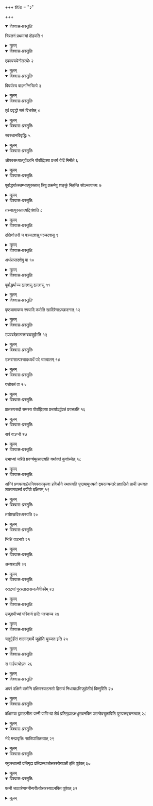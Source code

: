 +++
title = "३"

+++


<details open><summary>विश्वास-प्रस्तुतिः</summary>

त्रिस्तनं प्रथमायां दोहयति १
</details>

<details><summary>मूलम्</summary>

त्रिस्तनं प्रथमायां दोहयति १
</details>


<details open><summary>विश्वास-प्रस्तुतिः</summary>

एकापचयेनोतरयोः २
</details>

<details><summary>मूलम्</summary>

एकापचयेनोतरयोः २
</details>


<details open><summary>विश्वास-प्रस्तुतिः</summary>

विपर्यस्य वाऽनग्निचित्ये ३
</details>

<details><summary>मूलम्</summary>

विपर्यस्य वाऽनग्निचित्ये ३
</details>


<details open><summary>विश्वास-प्रस्तुतिः</summary>

एवं प्रवृद्धौ समं विभजेत् ४
</details>

<details><summary>मूलम्</summary>

एवं प्रवृद्धौ समं विभजेत् ४
</details>


<details open><summary>विश्वास-प्रस्तुतिः</summary>

स्वस्थानविवृद्धिः ५
</details>

<details><summary>मूलम्</summary>

स्वस्थानविवृद्धिः ५
</details>


<details open><summary>विश्वास-प्रस्तुतिः</summary>

औपवसथ्यात्पूर्वेऽहनि पौर्वाह्णिक्या प्रचर्य वेदिं मिमीते ६
</details>

<details><summary>मूलम्</summary>

औपवसथ्यात्पूर्वेऽहनि पौर्वाह्णिक्या प्रचर्य वेदिं मिमीते ६
</details>


<details open><summary>विश्वास-प्रस्तुतिः</summary>

पूर्वार्द्ध्यात्स्तम्भात्पुरस्तात् त्रिषु प्रक्रमेषु शङ्कुं निहन्ति सोऽन्तःपात्यः ७
</details>

<details><summary>मूलम्</summary>

पूर्वार्द्ध्यात्स्तम्भात्पुरस्तात् त्रिषु प्रक्रमेषु शङ्कुं निहन्ति सोऽन्तःपात्यः ७
</details>


<details open><summary>विश्वास-प्रस्तुतिः</summary>

तस्मात्पुरस्तात्षट्त्रिंशति ८
</details>

<details><summary>मूलम्</summary>

तस्मात्पुरस्तात्षट्त्रिंशति ८
</details>


<details open><summary>विश्वास-प्रस्तुतिः</summary>

 दक्षिणोत्तरौ च पञ्चदशसु पञ्चदशसु ९
</details>

<details><summary>मूलम्</summary>

 दक्षिणोत्तरौ च पञ्चदशसु पञ्चदशसु ९
</details>


<details open><summary>विश्वास-प्रस्तुतिः</summary>

अर्धसप्तदशेषु वा १०
</details>

<details><summary>मूलम्</summary>

अर्धसप्तदशेषु वा १०
</details>


<details open><summary>विश्वास-प्रस्तुतिः</summary>

पूर्वार्द्ध्याच्च द्वादशसु द्वादशसु ११
</details>

<details><summary>मूलम्</summary>

पूर्वार्द्ध्याच्च द्वादशसु द्वादशसु ११
</details>


<details open><summary>विश्वास-प्रस्तुतिः</summary>

पृष्ठ्यामायम्य स्फ्यादि करोति खादिरेणाऽच्छादनात् १२
</details>

<details><summary>मूलम्</summary>

पृष्ठ्यामायम्य स्फ्यादि करोति खादिरेणाऽच्छादनात् १२
</details>


<details open><summary>विश्वास-प्रस्तुतिः</summary>

उपरवदेशात्स्तम्बयजुर्हरति १३
</details>

<details><summary>मूलम्</summary>

उपरवदेशात्स्तम्बयजुर्हरति १३
</details>


<details open><summary>विश्वास-प्रस्तुतिः</summary>

उत्तरांसात्पश्चादध्यर्धे पदे चात्वालम् १४
</details>

<details><summary>मूलम्</summary>

उत्तरांसात्पश्चादध्यर्धे पदे चात्वालम् १४
</details>


<details open><summary>विश्वास-प्रस्तुतिः</summary>

यथोक्तं वा १५
</details>

<details><summary>मूलम्</summary>

यथोक्तं वा १५
</details>


<details open><summary>विश्वास-प्रस्तुतिः</summary>

प्रातरुपसदौ समस्य पौर्वाह्णिक्या प्रचर्याऽर्द्धव्रतं प्रयच्छति १६
</details>

<details><summary>मूलम्</summary>

प्रातरुपसदौ समस्य पौर्वाह्णिक्या प्रचर्याऽर्द्धव्रतं प्रयच्छति १६
</details>


<details open><summary>विश्वास-प्रस्तुतिः</summary>

सर्वं वाऽग्नौ १७
</details>

<details><summary>मूलम्</summary>

सर्वं वाऽग्नौ १७
</details>


<details open><summary>विश्वास-प्रस्तुतिः</summary>

उभाभ्यां चरिते प्रवर्ग्यमुत्सादयति यथोक्तं कुर्याच्चेत् १८
</details>

<details><summary>मूलम्</summary>

उभाभ्यां चरिते प्रवर्ग्यमुत्सादयति यथोक्तं कुर्याच्चेत् १८
</details>


<details open><summary>विश्वास-प्रस्तुतिः</summary>

अग्निं प्रणयत्यॐपनिवपनात्कृत्वा हविर्धाने स्थापयति पृष्ठ्यामुभयतो द्व्यरत्न्यन्तरे प्रक्षालिते प्राची उभयतः शालामावर्त्त्य वर्पीयो दक्षिणम् १९
</details>

<details><summary>मूलम्</summary>

अग्निं प्रणयत्यॐपनिवपनात्कृत्वा हविर्धाने स्थापयति पृष्ठ्यामुभयतो द्व्यरत्न्यन्तरे प्रक्षालिते प्राची उभयतः शालामावर्त्त्य वर्पीयो दक्षिणम् १९
</details>


<details open><summary>विश्वास-प्रस्तुतिः</summary>

तयोश्छदिरध्यस्यति २०
</details>

<details><summary>मूलम्</summary>

तयोश्छदिरध्यस्यति २०
</details>


<details open><summary>विश्वास-प्रस्तुतिः</summary>

भित्तिं वाऽभावे २१
</details>

<details><summary>मूलम्</summary>

भित्तिं वाऽभावे २१
</details>


<details open><summary>विश्वास-प्रस्तुतिः</summary>

अन्यत्राऽपि २२
</details>

<details><summary>मूलम्</summary>

अन्यत्राऽपि २२
</details>


<details open><summary>विश्वास-प्रस्तुतिः</summary>

रराट्यां पुरस्तादासजत्यैषीकीम् २३
</details>

<details><summary>मूलम्</summary>

रराट्यां पुरस्तादासजत्यैषीकीम् २३
</details>


<details open><summary>विश्वास-प्रस्तुतिः</summary>

उच्छ्रायीभ्यां परिवार्य छदिः पश्चाच्च २४
</details>

<details><summary>मूलम्</summary>

उच्छ्रायीभ्यां परिवार्य छदिः पश्चाच्च २४
</details>


<details open><summary>विश्वास-प्रस्तुतिः</summary>

चतुर्गृहीतं शालाद्बार्ये जुहोति युञ्जत इति २५
</details>

<details><summary>मूलम्</summary>

चतुर्गृहीतं शालाद्बार्ये जुहोति युञ्जत इति २५
</details>


<details open><summary>विश्वास-प्रस्तुतिः</summary>

स गार्हपत्योऽतः २६
</details>

<details><summary>मूलम्</summary>

स गार्हपत्योऽतः २६
</details>


<details open><summary>विश्वास-प्रस्तुतिः</summary>

अपरं दक्षिणे वर्त्मनि दक्षिणस्याऽनसो हिरण्यं निधायाऽभिजुहोतीदं विष्णुरिति २७
</details>

<details><summary>मूलम्</summary>

अपरं दक्षिणे वर्त्मनि दक्षिणस्याऽनसो हिरण्यं निधायाऽभिजुहोतीदं विष्णुरिति २७
</details>


<details open><summary>विश्वास-प्रस्तुतिः</summary>

दक्षिणया द्वाराऽनीता पत्नी पाणिभ्यां शेषं प्रतिगृह्याऽक्षधुरावनक्ति पराग्देवश्रुताविति युगपत्तद्वचनत्वात् २८
</details>

<details><summary>मूलम्</summary>

दक्षिणया द्वाराऽनीता पत्नी पाणिभ्यां शेषं प्रतिगृह्याऽक्षधुरावनक्ति पराग्देवश्रुताविति युगपत्तद्वचनत्वात् २८
</details>


<details open><summary>विश्वास-प्रस्तुतिः</summary>

भेदे मन्प्रावृत्तिः सान्निपातितत्वात् २९
</details>

<details><summary>मूलम्</summary>

भेदे मन्प्रावृत्तिः सान्निपातितत्वात् २९
</details>


<details open><summary>विश्वास-प्रस्तुतिः</summary>

स्रुक्स्थाल्यौ प्रतिगृह्य प्रतिप्रस्थातोत्तरस्येरावती इति पूर्ववत् ३०
</details>

<details><summary>मूलम्</summary>

स्रुक्स्थाल्यौ प्रतिगृह्य प्रतिप्रस्थातोत्तरस्येरावती इति पूर्ववत् ३०
</details>


<details open><summary>विश्वास-प्रस्तुतिः</summary>

पत्नी चाऽपरेणाग्नीन्परीत्योत्तरस्याऽनक्ति पूर्ववत् ३१
</details>

<details><summary>मूलम्</summary>

पत्नी चाऽपरेणाग्नीन्परीत्योत्तरस्याऽनक्ति पूर्ववत् ३१
</details>
